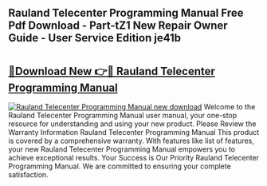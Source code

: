 ## Rauland Telecenter Programming Manual Free Pdf Download - Part-tZ1 New Repair Owner Guide - User Service Edition je41b

# <h2><a href="http://bc47521.oget.top/?id=Rauland+Telecenter+Programming+Manual">🔗Download New 👉🔴 Rauland Telecenter Programming Manual</a></h2>

[![Rauland Telecenter Programming Manual new download](https://i.imgur.com/5g1atiW.png)](http://bc47521.oget.top/?id=Rauland+Telecenter+Programming+Manual)
Welcome to the Rauland Telecenter Programming Manual user manual, your one-stop resource for understanding and using your new product. Please Review the Warranty Information Rauland Telecenter Programming Manual This product is covered by a comprehensive warranty. With features like list of features, your new Rauland Telecenter Programming Manual empowers you to achieve exceptional results. Your Success is Our Priority Rauland Telecenter Programming Manual. We are committed to ensuring your complete satisfaction.
